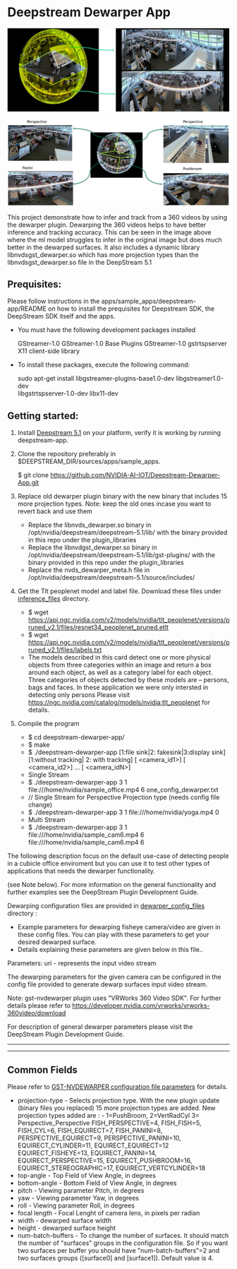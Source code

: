 # Deepstream Dewarper App

![](images/fisheye_panini.JPG)

![](images/dewarp_with_inference.JPG)

This project demonstrate how to infer and track from a 360 videos by using the dewarper plugin. 
Dewarping the 360 videos helps to have better inference and tracking accuracy. This can be seen in the image above where the ml model struggles to infer in the original image but does much better in the dewarped surfaces. 
It also includes a dynamic library libnvdsgst_dewarper.so which has more projection types than the libnvdsgst_dewarper.so file in the DeepStream 5.1 

## Prequisites:

Please follow instructions in the apps/sample_apps/deepstream-app/README on how
to install the prequisites for Deepstream SDK, the DeepStream SDK itself and the
apps.

- You must have the following development packages installed

   GStreamer-1.0
   GStreamer-1.0 Base Plugins
   GStreamer-1.0 gstrtspserver
   X11 client-side library

- To install these packages, execute the following command:

   sudo apt-get install libgstreamer-plugins-base1.0-dev libgstreamer1.0-dev \
   libgstrtspserver-1.0-dev libx11-dev

## Getting started:

   1. Install [Deepstream 5.1](https://developer.nvidia.com/deepstream-sdk) on your platform, verify it is working by running deepstream-app.
   
   2. Clone the repository preferably in $DEEPSTREAM_DIR/sources/apps/sample_apps.
      
      $ git clone https://github.com/NVIDIA-AI-IOT/Deepstream-Dewarper-App.git 
   3. Replace old dewarper plugin binary with the new binary that includes 15 more projection types. Note: keep the old ones incase you want to revert back and use them 
      - Replace the libnvds_dewarper.so binary in /opt/nvidia/deepstream/deepstream-5.1/lib/ with the binary provided in this repo under the plugin_libraries
      - Replace the libnvdgst_dewarper.so binary in /opt/nvidia/deepstream/deepstream-5.1/lib/gst-plugins/ with the binary provided in this repo under the plugin_libraries
      - Replace the nvds_dewarper_meta.h file in /opt/nvidia/deepstream/deepstream-5.1/source/includes/ 
      
   4. Get the Tlt peoplenet model and label file. Download these files under [inference_files](inference_files/) directory. 
      - $ wget https://api.ngc.nvidia.com/v2/models/nvidia/tlt_peoplenet/versions/pruned_v2.1/files/resnet34_peoplenet_pruned.etlt
      - $ wget https://api.ngc.nvidia.com/v2/models/nvidia/tlt_peoplenet/versions/pruned_v2.1/files/labels.txt
      - The models described in this card detect one or more physical objects from three categories within an image and return a box around each object, as well as a category           label for each object. Three categories of objects detected by these models are – persons, bags and faces. In these application we were only intersted in detecting only persons
      Please visit https://ngc.nvidia.com/catalog/models/nvidia:tlt_peoplenet for details. 
   5. Compile the program
   
      - $ cd deepstream-dewarper-app/
      - $ make
      - $ ./deepstream-dewarper-app [1:file sink|2: fakesink|3:display sink] [1:without tracking| 2: with tracking] [<uri1> <camera_id1>] [<uri2> <camera_id2>] ... [<uriN> <camera_idN>]
      - Single Stream
      - $ ./deepstream-dewarper-app 3 1 file:///home/nvidia/sample_office.mp4 6 one_config_dewarper.txt
      - // Single Stream for Perspective Projection type (needs config file change)
      - $ ./deepstream-dewarper-app 3 1 file:///home/nvidia/yoga.mp4 0
      - Multi Stream
      - $ ./deepstream-dewarper-app 3 1 file:///home/nvidia/sample_cam6.mp4 6 file:///home/nvidia/sample_cam6.mp4 6

    
 
The following description focus on the default use-case of detecting people in a cubicle office enviroment  but you can use it to test other
types of applications that needs the dewarper functionality. 


(see Note below).
For more information on the general functionality and further examples see the
DeepStream Plugin Development Guide.


Dewarping configuration files are provided in [dewarper_config_files](dewarper_config_files/) directory :
   - Example parameters for dewarping fisheye camera/video are given in these config files. You can play with these parameters to get your desired dewarped surface.
   - Details explaining these parameters are given below in this file.. 

Parameters:
uri - represents the input video stream


The dewarping parameters for the given camera can be configured in the config file provided 
to generate dewarp surfaces
input video stream.


Note:
gst-nvdewarper plugin uses "VRWorks 360 Video SDK".
For further details please refer to https://developer.nvidia.com/vrworks/vrworks-360video/download

For description of general dewarper parameters please visit the DeepStream
Plugin Development Guide.

-------------------------------

--------------
Common Fields
--------------
Please refer to [GST-NVDEWARPER configuration file parameters](https://docs.nvidia.com/metropolis/deepstream/5.0DP/plugin-manual/index.html#page/DeepStream%20Plugins%20Development%20Guide/deepstream_plugin_details.3.08.html) for details. 

- projection-type - Selects projection type. With the new plugin update (binary files you replaced) 15 more projection types are added. 
                  New projection types added are : 
                  - 1=PushBroom, 2=VertRadCyl 3= Perspective_Perspective FISH_PERSPECTIVE=4, FISH_FISH=5, FISH_CYL=6, FISH_EQUIRECT=7,
                   FISH_PANINI=8, PERSPECTIVE_EQUIRECT=9, PERSPECTIVE_PANINI=10, EQUIRECT_CYLINDER=11, EQUIRECT_EQUIRECT=12 EQUIRECT_FISHEYE=13,
                   EQUIRECT_PANINI=14, EQUIRECT_PERSPECTIVE=15, EQUIRECT_PUSHBROOM=16, EQUIRECT_STEREOGRAPHIC=17, EQUIRECT_VERTCYLINDER=18
- top-angle - Top Field of View Angle, in degrees
- bottom-angle - Bottom Field of View Angle, in degrees
- pitch	- Viewing parameter Pitch, in degrees
- yaw	- Viewing parameter Yaw, in degrees
- roll - Viewing parameter Roll, in degrees
- focal length	- Focal Lenght of camera lens, in pixels per radian
- width	- dewarped surface width
- height - dewarped surface height
- num-batch-buffers - To change the number of surfaces. It should match the number of "surfaces" groups in the configuration file. So if you want two surfaces per buffer you    should have "num-batch-buffers"=2 and two surfaces groups ([surface0] and [surface1]). Default value is 4.


 
